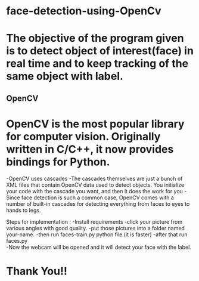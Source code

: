 # face-detection-using-OpenCv

# The objective of the program given is to detect object of interest(face) in real time and to keep tracking of the same object with label.

## OpenCV

# OpenCV is the most popular library for computer vision. Originally written in C/C++, it now provides bindings for Python.
-OpenCV uses cascades
-The cascades themselves are just a bunch of XML files that contain OpenCV data used to detect objects. You initialize your code with the cascade you want, and then it does the work for you
-Since face detection is such a common case, OpenCV comes with a number of built-in cascades for detecting everything from faces to eyes to hands to legs.

Steps for implementation :
 -Install requirements
 -click your picture from various angles with good quality.
 -put those pictures into a folder named your-name.
 -then run faces-train.py python file (it is faster)
 -after that run faces.py  
 -Now the webcam will be opened and it will detect your face with the label.
 
 # Thank You!!
